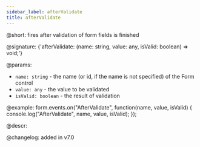 ```yaml
---
sidebar_label: afterValidate
title: afterValidate
---          
```


@short: fires after validation of form fields is finished

@signature: {'afterValidate: (name: string, value: any, isValid: boolean) => void;'}

@params:
- `name: string` - the name (or id, if the name is not specified) of the Form control
- `value: any` - the value to be validated
- `isValid: boolean` - the result of validation

@example:
form.events.on("AfterValidate", function(name, value, isValid) {
    console.log("AfterValidate", name, value, isValid); 
});

@descr:

@changelog: added in v7.0

[comment]: # (@relatedapi: form/api/form_validate_method.md)
